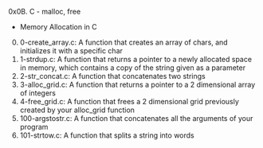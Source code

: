 0x0B. C - malloc, free
+ Memory Allocation in C
0. 0-create_array.c: A function that creates an array of chars, and initializes it with a specific char
1. 1-strdup.c: A function that returns a pointer to a newly allocated space in memory, which contains a copy of the string given as a parameter
2. 2-str_concat.c: A function that concatenates two strings
3. 3-alloc_grid.c: A function that returns a pointer to a 2 dimensional array of integers
4. 4-free_grid.c: A function that frees a 2 dimensional grid previously created by your alloc_grid function
5. 100-argstostr.c: A function that concatenates all the arguments of your program 
6. 101-strtow.c: A function that splits a string into words